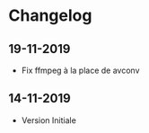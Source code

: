 
Changelog
=========

19-11-2019
-------------

* Fix ffmpeg à la place de avconv

14-11-2019
-------------

* Version Initiale
